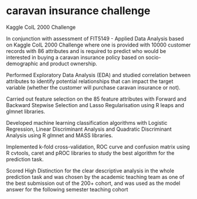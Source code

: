 # caravan insurance challenge
 Kaggle CoIL 2000 Challenge

In conjunction with assessment of FIT5149 - Applied Data Analysis based on Kaggle CoIL 2000 Challenge where one is provided with 10000 customer records with 86 attributes and is required to predict who would be interested in buying a caravan insurance policy based on socio-demographic and product ownership.

Performed Exploratory Data Analysis (EDA) and studied correlation between attributes to identify potential relationships that can impact the target variable (whether the customer will purchase caravan insurance or not).

Carried out feature selection on the 85 feature attributes with Forward and Backward Stepwise Selection and Lasso Regularisation using R leaps and glmnet libraries.

Developed machine learning classification algorithms with Logistic Regression, Linear Discriminant Analysis and Quadratic Discriminant Analysis using R glmnet and MASS libraries.

Implemented k-fold cross-validation, ROC curve and confusion matrix using R cvtools, caret and pROC libraries to study the best algorithm for the prediction task.

Scored High Distinction for the clear descriptive analysis in the whole prediction task and was chosen by the academic teaching team as one of the best submission out of the 200+ cohort, and was used as the model answer for the following semester teaching cohort
